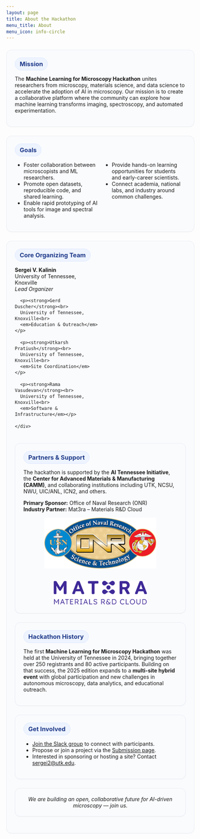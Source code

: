 ```yaml
---
layout: page
title: About the Hackathon
menu_title: About
menu_icon: info-circle
---
```


<style>
.section-card{
  background:#fafbfd;
  border:1px solid #e8ecf3;
  border-radius:14px;
  padding:20px 22px;
  margin:24px 0;
  box-shadow:0 1px 2px rgba(16,24,40,.04);
}
.k-badge{
  display:inline-block;
  font-weight:650; font-size:1.02rem;
  background:#eef4ff; color:#1f3a8a;
  padding:6px 12px; border-radius:999px; border:1px solid #dbe6ff;
}
.grid-2{ display:grid; grid-template-columns: 1fr 1fr; gap:14px; }
@media (max-width: 760px){ .grid-2{ grid-template-columns:1fr; } }
</style>

<div class="section-card">
  <div class="k-badge">Mission</div>
  <p>
    The <strong>Machine Learning for Microscopy Hackathon</strong> unites researchers from microscopy,
    materials science, and data science to accelerate the adoption of AI in microscopy.
    Our mission is to create a collaborative platform where the community can explore how
    machine learning transforms imaging, spectroscopy, and automated experimentation.
  </p>
</div>

<div class="section-card">
  <div class="k-badge">Goals</div>
  <div class="grid-2">
    <div>
      <ul>
        <li>Foster collaboration between microscopists and ML researchers.</li>
        <li>Promote open datasets, reproducible code, and shared learning.</li>
        <li>Enable rapid prototyping of AI tools for image and spectral analysis.</li>
      </ul>
    </div>
    <div>
      <ul>
        <li>Provide hands-on learning opportunities for students and early-career scientists.</li>
        <li>Connect academia, national labs, and industry around common challenges.</li>
      </ul>
    </div>
  </div>
</div>

<div class="section-card">
  <div class="k-badge">Core Organizing Team</div>
  <div class="grid-2" style="align-items:center;">
    <div>
      <p><strong>Sergei V. Kalinin</strong><br>
      University of Tennessee, Knoxville<br>
      <em>Lead Organizer</em></p>

      <p><strong>Gerd Duscher</strong><br>
      University of Tennessee, Knoxville<br>
      <em>Education & Outreach</em></p>

      <p><strong>Utkarsh Pratiush</strong><br>
      University of Tennessee, Knoxville<br>
      <em>Site Coordination</em></p>

      <p><strong>Rama Vasudevan</strong><br>
      University of Tennessee, Knoxville<br>
      <em>Software & Infrastructure</em></p>

    </div>

  </div>
</div>

<div class="section-card">
  <div class="k-badge">Partners & Support</div>
  <p>
    The hackathon is supported by the <strong>AI Tennessee Initiative</strong>,
    the <strong>Center for Advanced Materials & Manufacturing (CAMM)</strong>, and
    collaborating institutions including UTK, NCSU, NWU, UIC/ANL, ICN2, and others.
  </p>
  <p>
    <strong>Primary Sponsor:</strong> Office of Naval Research (ONR)<br>
    <strong>Industry Partner:</strong> Mat3ra – Materials R&D Cloud
  </p>

  <div style="display:flex; justify-content:center; flex-wrap:wrap; gap:30px; margin-top:10px;">
    <a href="https://www.onr.navy.mil/">
      <img src="./assets/ONR.png" alt="ONR" style="width:300px;">
    </a>
    <a href="https://mat3ra.com/">
      <img src="./assets/mat3ra_logo.png" alt="Mat3ra" style="width:250px;">
    </a>
  </div>
</div>

<div class="section-card">
  <div class="k-badge">Hackathon History</div>
  <p>
    The first <strong>Machine Learning for Microscopy Hackathon</strong> was held at the University of Tennessee in 2024,
    bringing together over 250 registrants and 80 active participants. Building on that success,
    the 2025 edition expands to a <strong>multi-site hybrid event</strong> with global participation and new challenges
    in autonomous microscopy, data analytics, and educational outreach.
  </p>
</div>

<div class="section-card">
  <div class="k-badge">Get Involved</div>
  <ul>
    <li><a href="https://tiny.utk.edu/slack">Join the Slack group</a> to connect with participants.</li>
    <li>Propose or join a project via the <a href="/submission/">Submission page</a>.</li>
    <li>Interested in sponsoring or hosting a site? Contact <a href="mailto:sergei2@utk.edu">sergei2@utk.edu</a>.</li>
  </ul>
</div>

<div class="section-card" style="text-align:center;">
  <em>We are building an open, collaborative future for AI-driven microscopy — join us.</em>
</div>
